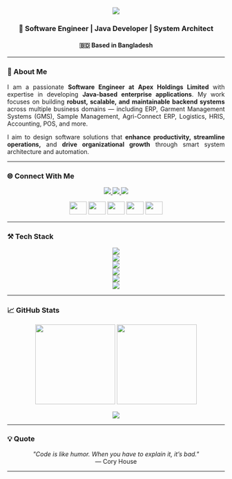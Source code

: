 <h1 align="center">
  <img src="https://readme-typing-svg.herokuapp.com?font=Righteous&size=35&center=true&vCenter=true&width=600&height=70&duration=4000&lines=Hi+There!+👋;+I'm+Rafiul+Hasan+Tonmoy!;" />
</h1>

<h3 align="center">🚀 Software Engineer | Java Developer | System Architect</h3>
<h4 align="center">🇧🇩 Based in Bangladesh</h4>

---

### 🧠 About Me
<div align="justify">
  <p>
    I am a passionate <b>Software Engineer at Apex Holdings Limited</b> with expertise in developing <b>Java-based enterprise applications</b>.  
    My work focuses on building <b>robust, scalable, and maintainable backend systems</b> across multiple business domains — including ERP, Garment Management Systems (GMS), Sample Management, Agri-Connect ERP, Logistics, HRIS, Accounting, POS, and more.
  </p>
  <p>
    I aim to design software solutions that <b>enhance productivity, streamline operations,</b> and <b>drive organizational growth</b> through smart system architecture and automation.
  </p>
</div>

---

### 🌐 Connect With Me
<p align="center">
  <a href="mailto:rhtonmoyhd@gmail.com">
    <img src="https://img.shields.io/badge/Gmail-333333?style=for-the-badge&logo=gmail&logoColor=red" />
  </a>
  <a href="https://linkedin.com/in/rh-tonmoy" target="_blank">
    <img src="https://img.shields.io/badge/LinkedIn-0077B5?style=for-the-badge&logo=linkedin&logoColor=white" />
  </a>
  <a href="https://rhtonmoy.netlify.app" target="_blank">
    <img src="https://img.shields.io/badge/Portfolio-FF5722?style=for-the-badge&logo=todoist&logoColor=white" />
  </a>
</p>

<p align="center">
  <a href="https://www.leetcode.com/rhtonmoy" target="_blank"><img src="https://raw.githubusercontent.com/rahuldkjain/github-profile-readme-generator/master/src/images/icons/Social/leet-code.svg" height="30" width="40" /></a>
  <a href="https://twitter.com/rhtonmoyhd" target="_blank"><img src="https://raw.githubusercontent.com/rahuldkjain/github-profile-readme-generator/master/src/images/icons/Social/twitter.svg" height="30" width="40" /></a>
  <a href="https://fb.com/rh.tonmoy007" target="_blank"><img src="https://raw.githubusercontent.com/rahuldkjain/github-profile-readme-generator/master/src/images/icons/Social/facebook.svg" height="30" width="40" /></a>
  <a href="https://www.hackerrank.com/rhtonmoy" target="_blank"><img src="https://raw.githubusercontent.com/rahuldkjain/github-profile-readme-generator/master/src/images/icons/Social/hackerrank.svg" height="30" width="40" /></a>
  <a href="https://auth.geeksforgeeks.org/user/rhtonmoy" target="_blank"><img src="https://raw.githubusercontent.com/rahuldkjain/github-profile-readme-generator/master/src/images/icons/Social/geeks-for-geeks.svg" height="30" width="40" /></a>
</p>

---

### ⚒️ Tech Stack

<div align="center">
  <img src="https://skillicons.dev/icons?i=java,spring,hibernate,maven,php" /><br/>
  <img src="https://skillicons.dev/icons?i=react,vite,nextjs,js,jquery,html,css,bootstrap" /><br/>
  <img src="https://skillicons.dev/icons?i=mysql,postgres" /><br/>
  <img src="https://skillicons.dev/icons?i=postman,powershell" /><br/>
  <img src="https://skillicons.dev/icons?i=github,docker,kubernetes" /><br/>
  <img src="https://skillicons.dev/icons?i=vscode,idea,eclipse" />
</div>

---

### 📈 GitHub Stats
<p align="center">
  <img src="https://github-readme-stats.vercel.app/api?username=rhtonmoy1&show_icons=true&theme=tokyonight" height="185" />
  <img src="https://github-readme-streak-stats.herokuapp.com/?user=rhtonmoy1&theme=tokyonight" height="185" />
</p>


<p align="center">
  <img src="https://github-readme-activity-graph.vercel.app/graph?username=rhtonmoy1&theme=react-dark&bg_color=20232a&hide_border=true" />
</p>

---

### 💡 Quote
<p align="center">
  <i>"Code is like humor. When you have to explain it, it’s bad."</i><br/>
  — Cory House
</p>

---
